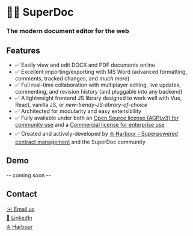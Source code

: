 # 🦋️📝️ SuperDoc

### The modern document editor for the web

## Features
* ✅ Easily view and edit DOCX and PDF documents online
* ✅ Excellent importing/exporting with MS Word (advanced formatting, comments, tracked changes, and *much more*)
* ✅ Full real-time collaboration with multiplayer editing, live updates, commenting, and revision history (and pluggable into any backend)
* ✅ A lightweight frontend JS library designed to work well with Vue, React, vanilla JS, or *new-trendy-JS-library-of-choice*
* ✅ Architected for modularity and easy extensibility
* ✅ Fully available under both an [Open Source license (AGPLv3) for community use](https://www.gnu.org/licenses/agpl-3.0.html) and a [Commercial license for enterprise use](https://www.harbourshare.com/request-a-license)
* ✅ Created and actively-developed by [⛵️ Harbour - Superpowered contract management](https://www.harbourshare.com) and the SuperDoc community

## Demo
-- coming soon --

## Contact
[✉️️ Email us](mailto:hello@harbourshare.com?subject=[SuperDoc]%20Project&20inquiry)
\
[🔗️ LinkedIn](https://www.linkedin.com/company/harbourshare/)
\
[⛵️ Harbour](https://www.harbourshare.com)
